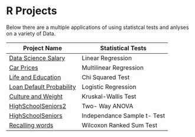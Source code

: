 # R Projects
Below there are a multiple applications of using statistcal tests and anlyses on a variety of Data.

| Project Name | Statistical Tests |
| --- | --- |
| <a href="https://tybinning.github.io/rprojects/consulting_project.html"> Data Science Salary </a> | Linear Regression |
| <a href="https://tybinning.github.io/rprojects/CarPrices.html"> Car Prices </a> | Multilinear Regression |
| <a href="https://tybinning.github.io/rprojects/MyChiSquaredTest.html"> Life and Education </a> | Chi Squared Test | 
| <a href="https://tybinning.github.io/rprojects/MyLogisticRegression.html"> Loan Default Probability </a> | Logistic Regression | 
| <a href="https://tybinning.github.io/rprojects/Food.html"> Culture and Weight </a> | Kruskal-Wallis Test | blah |
| <a href="https://tybinning.github.io/rprojects/HighSchoolSeniors2.html"> HighSchoolSeniors2 </a> | Two- Way ANOVA | 
| <a href="https://tybinning.github.io/rprojects/HighSchoolSeniors.html"> HighSchoolSeniors </a> | Independance Sample t- Test |
| <a href="https://tybinning.github.io/rprojects/RecallingWords.html"> Recalling words </a> | Wilcoxon Ranked Sum Test |

